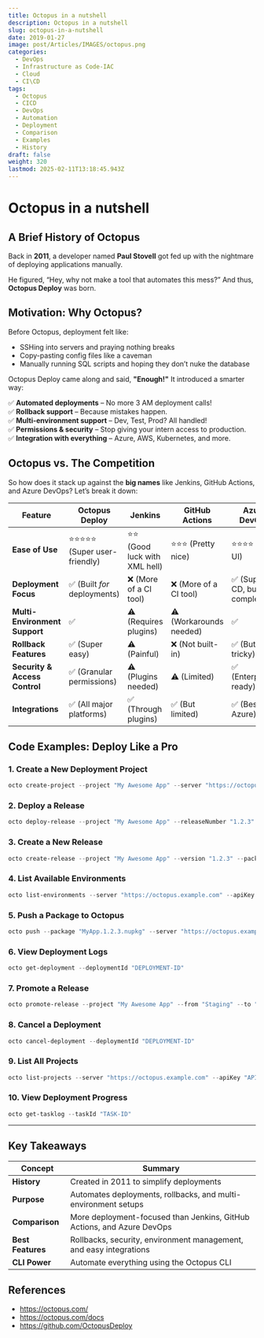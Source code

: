 ```yaml
---
title: Octopus in a nutshell
description: Octopus in a nutshell
slug: octopus-in-a-nutshell
date: 2019-01-27
image: post/Articles/IMAGES/octopus.png
categories:
  - DevOps
  - Infrastructure as Code-IAC
  - Cloud
  - CI\CD
tags:
  - Octopus
  - CICD
  - DevOps
  - Automation
  - Deployment
  - Comparison
  - Examples
  - History
draft: false
weight: 320
lastmod: 2025-02-11T13:18:45.943Z
---
```

# Octopus in a nutshell

## A Brief History of Octopus

<!-- 

Alright, let's get this straight—Octopus Deploy is **not** about wrangling eight-limbed sea creatures into a DevOps pipeline. 

It’s actually a killer **continuous deployment (CD) tool** that takes the hassle out of deploying applications, so you don’t have to feel like a deep-sea diver drowning in YAML files.
-->

Back in **2011**, a developer named **Paul Stovell** got fed up with the nightmare of deploying applications manually.

He figured, “Hey, why not make a tool that automates this mess?” And thus, **Octopus Deploy** was born.

<!-- 
Since then, it's been helping teams **deploy code faster, more reliably, and with fewer headaches**—because let’s be real, deployment should *not* feel like a game of Russian roulette.
-->

## Motivation: Why Octopus?

Before Octopus, deployment felt like:

* SSHing into servers and praying nothing breaks
* Copy-pasting config files like a caveman
* Manually running SQL scripts and hoping they don’t nuke the database

Octopus Deploy came along and said, **"Enough!"** It introduced a smarter way:

✅ **Automated deployments** – No more 3 AM deployment calls!\
✅ **Rollback support** – Because mistakes happen.\
✅ **Multi-environment support** – Dev, Test, Prod? All handled!\
✅ **Permissions & security** – Stop giving your intern access to production.\
✅ **Integration with everything** – Azure, AWS, Kubernetes, and more.

## Octopus vs. The Competition

So how does it stack up against the **big names** like Jenkins, GitHub Actions, and Azure DevOps? Let’s break it down:

| Feature                       | Octopus Deploy              | Jenkins                      | GitHub Actions          | Azure DevOps                 |
| ----------------------------- | --------------------------- | ---------------------------- | ----------------------- | ---------------------------- |
| **Ease of Use**               | ⭐⭐⭐⭐⭐ (Super user-friendly) | ⭐⭐ (Good luck with XML hell) | ⭐⭐⭐ (Pretty nice)       | ⭐⭐⭐⭐ (Solid UI)              |
| **Deployment Focus**          | ✅ (Built *for* deployments) | ❌ (More of a CI tool)        | ❌ (More of a CI tool)   | ✅ (Supports CD, but complex) |
| **Multi-Environment Support** | ✅                           | ⚠️ (Requires plugins)        | ⚠️ (Workarounds needed) | ✅                            |
| **Rollback Features**         | ✅ (Super easy)              | ⚠️ (Painful)                 | ❌ (Not built-in)        | ✅ (But tricky)               |
| **Security & Access Control** | ✅ (Granular permissions)    | ⚠️ (Plugins needed)          | ⚠️ (Limited)            | ✅ (Enterprise-ready)         |
| **Integrations**              | ✅ (All major platforms)     | ✅ (Through plugins)          | ✅ (But limited)         | ✅ (Best with Azure)          |

## Code Examples: Deploy Like a Pro

### 1. Create a New Deployment Project

```powershell
octo create-project --project "My Awesome App" --server "https://octopus.example.com" --apiKey "API-KEY"
```

### 2. Deploy a Release

```powershell
octo deploy-release --project "My Awesome App" --releaseNumber "1.2.3" --deployTo "Production"
```

### 3. Create a New Release

```powershell
octo create-release --project "My Awesome App" --version "1.2.3" --packageVersion "1.2.3"
```

### 4. List Available Environments

```powershell
octo list-environments --server "https://octopus.example.com" --apiKey "API-KEY"
```

### 5. Push a Package to Octopus

```powershell
octo push --package "MyApp.1.2.3.nupkg" --server "https://octopus.example.com" --apiKey "API-KEY"
```

### 6. View Deployment Logs

```powershell
octo get-deployment --deploymentId "DEPLOYMENT-ID"
```

### 7. Promote a Release

```powershell
octo promote-release --project "My Awesome App" --from "Staging" --to "Production"
```

### 8. Cancel a Deployment

```powershell
octo cancel-deployment --deploymentId "DEPLOYMENT-ID"
```

### 9. List All Projects

```powershell
octo list-projects --server "https://octopus.example.com" --apiKey "API-KEY"
```

### 10. View Deployment Progress

```powershell
octo get-tasklog --taskId "TASK-ID"
```

***

## Key Takeaways

| Concept           | Summary                                                                |
| ----------------- | ---------------------------------------------------------------------- |
| **History**       | Created in 2011 to simplify deployments                                |
| **Purpose**       | Automates deployments, rollbacks, and multi-environment setups         |
| **Comparison**    | More deployment-focused than Jenkins, GitHub Actions, and Azure DevOps |
| **Best Features** | Rollbacks, security, environment management, and easy integrations     |
| **CLI Power**     | Automate everything using the Octopus CLI                              |

## References

* https://octopus.com/
* https://octopus.com/docs
* https://github.com/OctopusDeploy
